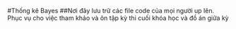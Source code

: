 #Thống kê Bayes
##Nơi đây lưu trữ các file code của mọi người up lên. Phục vụ cho việc tham khảo và ôn tập kỳ thi cuối khóa học và đồ án giữa kỳ
